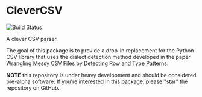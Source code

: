 # CleverCSV

[![Build Status](https://travis-ci.org/alan-turing-institute/CleverCSV.svg?branch=master)](https://travis-ci.org/alan-turing-institute/CleverCSV)

A clever CSV parser.

The goal of this package is to provide a drop-in replacement for the Python 
CSV library that uses the dialect detection method developed in the paper 
[Wrangling Messy CSV Files by Detecting Row and Type 
Patterns](https://arxiv.org/abs/1811.11242).

**NOTE** this repository is under heavy development and should be considered 
pre-alpha software. If you're interested in this package, please "star" the 
repository on GitHub.
